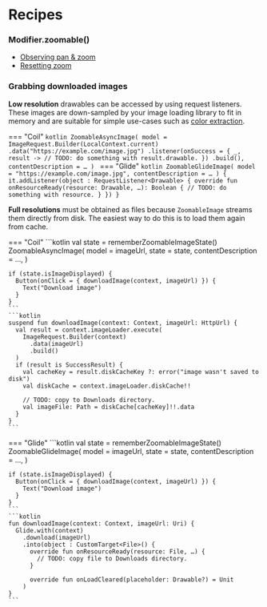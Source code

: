 # Recipes

### Modifier.zoomable()
- [Observing pan & zoom](../zoomable/recipes.md#observing-pan-zoom)
- [Resetting zoom](../zoomable/recipes.md#resetting-zoom)

### Grabbing downloaded images

**Low resolution** drawables can be accessed by using request listeners. These images are down-sampled by your image loading library to fit in memory and are suitable for simple use-cases such as [color extraction](https://developer.android.com/training/material/palette-colors).

=== "Coil"
    ```kotlin
    ZoomableAsyncImage(
      model = ImageRequest.Builder(LocalContext.current)
        .data("https://example.com/image.jpg")
        .listener(onSuccess = { _, result ->
          // TODO: do something with result.drawable.
        })
        .build(),
      contentDescription = …
    )
    ```
=== "Glide"
    ```kotlin
    ZoomableGlideImage(
      model = "https://example.com/image.jpg",
      contentDescription = …
    ) {
      it.addListener(object : RequestListener<Drawable> {
        override fun onResourceReady(resource: Drawable, …): Boolean {
          // TODO: do something with resource.
        }
      })
    }
    ```

**Full resolutions** must be obtained as files because `ZoomableImage` streams them directly from disk. The easiest way to do this is to load them again from cache.

=== "Coil"
    ```kotlin
    val state = rememberZoomableImageState()
    ZoomableAsyncImage(
      model = imageUrl,
      state = state,
      contentDescription = …,
    )

    if (state.isImageDisplayed) {
      Button(onClick = { downloadImage(context, imageUrl) }) {
        Text("Download image")
      }
    }
    ```
    ```kotlin
    suspend fun downloadImage(context: Context, imageUrl: HttpUrl) {
      val result = context.imageLoader.execute(
        ImageRequest.Builder(context)
          .data(imageUrl)
          .build()
      )
      if (result is SuccessResult) {
        val cacheKey = result.diskCacheKey ?: error("image wasn't saved to disk")
        val diskCache = context.imageLoader.diskCache!!
        
        // TODO: copy to Downloads directory.
        val imageFile: Path = diskCache[cacheKey]!!.data
      }
    }
    ```
=== "Glide"
    ```kotlin
    val state = rememberZoomableImageState()
    ZoomableGlideImage(
      model = imageUrl,
      state = state,
      contentDescription = …,
    )

    if (state.isImageDisplayed) {
      Button(onClick = { downloadImage(context, imageUrl) }) {
        Text("Download image")
      }
    }
    ```
    ```kotlin
    fun downloadImage(context: Context, imageUrl: Uri) {
      Glide.with(context)
        .download(imageUrl)
        .into(object : CustomTarget<File>() {
          override fun onResourceReady(resource: File, …) {
            // TODO: copy file to Downloads directory.
          }
          
          override fun onLoadCleared(placeholder: Drawable?) = Unit
        )
    }
    ```
